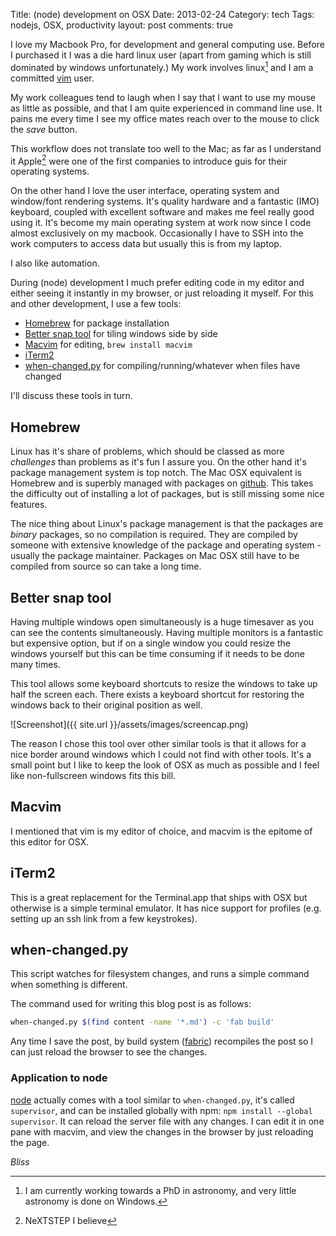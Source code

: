 Title: (node) development on OSX
Date: 2013-02-24
Category: tech
Tags: nodejs, OSX, productivity
layout: post
comments: true



I love my Macbook Pro, for development and general computing use. Before I
purchased it I was a die hard linux user (apart from gaming which is still
dominated by windows unfortunately.) My work involves linux[^my-job] and I am a
committed [vim](http://vim.org) user. 

My work colleagues tend to laugh when I say that I want to use my mouse as
little as possible, and that I am quite experienced in command line use. It
pains me every time I see my office mates reach over to the mouse to click the
*save* button.

This workflow does not translate too well to the Mac; as far as I understand it
Apple[^nextstep] were one of the first companies to introduce guis for their
operating systems.

<!--more-->

On the other hand I love the user interface, operating system and window/font
rendering systems. It's quality hardware and a fantastic (IMO) keyboard,
coupled with excellent software and makes me feel really good using it. It's
become my main operating system at work now since I code almost exclusively on
my macbook. Occasionally I have to SSH into the work computers to access data
but usually this is from my laptop.

I also like automation.

During (node) development I much prefer editing code in my editor and either
seeing it instantly in my browser, or just reloading it myself. For this and
other development, I use a few tools:

* [Homebrew](http://mxcl.github.com/homebrew/) for package installation
* [Better snap tool](http://blog.boastr.net/?page_id=2342) for tiling windows
  side by side
* [Macvim](http://code.google.com/p/macvim/) for editing, `brew install macvim`
* [iTerm2](http://www.iterm2.com)
* [when-changed.py](https://github.com/joh/when-changed) for
  compiling/running/whatever when files have changed

I'll discuss these tools in turn.

## Homebrew

Linux has it's share of problems, which should be classed as more *challenges*
than problems as it's fun I assure you. On the other hand it's package
management system is top notch. The Mac OSX equivalent is Homebrew and is
superbly managed with packages on [github](http://github.com). This takes the
difficulty out of installing a lot of packages, but is still missing some nice
features.

The nice thing about Linux's package management is that the packages are
*binary* packages, so no compilation is required. They are compiled by someone
with extensive knowledge of the package and operating system - usually the
package maintainer. Packages on Mac OSX still have to be compiled from source
so can take a long time.

## Better snap tool

Having multiple windows open simultaneously is a huge timesaver as you can see
the contents simultaneously. Having multiple monitors is a fantastic but
expensive option, but if on a single window you could resize the windows
yourself but this can be time consuming if it needs to be done many times.

This tool allows some keyboard shortcuts to resize the windows to take up half
the screen each. There exists a keyboard shortcut for restoring the windows
back to their original position as well.


![Screenshot]({{ site.url }}/assets/images/screencap.png)


The reason I chose this tool over other similar tools is that it allows for a
nice border around windows which I could not find with other tools. It's a
small point but I like to keep the look of OSX as much as possible and I feel
like non-fullscreen windows fits this bill.

## Macvim 

I mentioned that vim is my editor of choice, and macvim is the epitome of this
editor for OSX.

## iTerm2

This is a great replacement for the Terminal.app that ships with OSX but
otherwise is a simple terminal emulator. It has nice support for profiles (e.g.
setting up an ssh link from a few keystrokes). 


## when-changed.py

This script watches for filesystem changes, and runs a simple command when
something is different.

The command used for writing this blog post is as follows:

``` bash
when-changed.py $(find content -name '*.md') -c 'fab build'
```

Any time I save the post, by build system ([fabric](http://fabfile.org))
recompiles the post so I can just reload the browser to see the changes.

### Application to node

[node](http://nodejs.org) actually comes with a tool similar to
`when-changed.py`, it's called `supervisor`, and can be installed globally with
npm: `npm install --global supervisor`. It can reload the server file with any
changes. I can edit it in one pane with macvim, and view the changes in the
browser by just reloading the page.

*Bliss*


[^my-job]: I am currently working towards a PhD in astronomy, and very little
astronomy is done on Windows.

[^nextstep]: NeXTSTEP I believe
